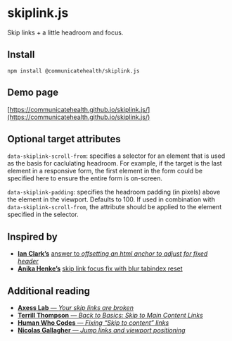 # skiplink.js

Skip links + a little headroom and focus.

## Install

```
npm install @communicatehealth/skiplink.js
```

## Demo page

[https://communicatehealth.github.io/skiplink.js/](https://communicatehealth.github.io/skiplink.js/)

## Optional target attributes

`data-skiplink-scroll-from`: specifies a selector for an element that is used as
the basis for caclulating headroom. For example, if the target is the last element
in a responsive form, the first element in the form could be specified here to ensure
the entire form is on-screen.

`data-skiplink-padding`: specifies the headroom padding (in pixels) above the
element in the viewport. Defaults to 100. If used in combination with
`data-skiplink-scroll-from`, the attribute should be applied to the element
specified in the selector.

## Inspired by

- [**Ian Clark’s**](http://www.ianclark.me/) [answer to _offsetting an html anchor to adjust for fixed header_](https://stackoverflow.com/a/13067009)
- [**Anika Henke’s**](https://accessibility.blog.gov.uk/author/anikahenke/) [skip link focus fix with blur tabindex reset](https://github.com/selfthinker/dokuwiki_template_writr/blob/master/js/skip-link-focus-fix.js)

## Additional reading

- [**Axess Lab** — _Your skip links are broken_](https://axesslab.com/skip-links/)
- [**Terrill Thompson** — _Back to Basics: Skip to Main Content Links_](http://terrillthompson.com/blog/161)
- [**Human Who Codes** — _Fixing “Skip to content” links_](https://humanwhocodes.com/blog/2013/01/15/fixing-skip-to-content-links/)
- [**Nicolas Gallagher** — _Jump links and viewport positioning_](http://nicolasgallagher.com/jump-links-and-viewport-positioning/)
